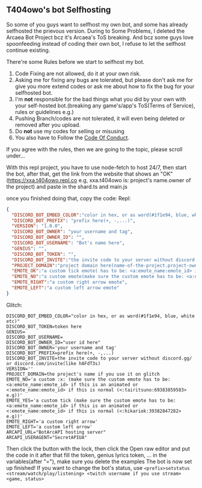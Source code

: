 ## T404owo's bot Selfhosting
So some of you guys want to selfhost my own bot, and some has already selfhosted the prievous version.
During to Some Problems, I deleted the Arcaea Bot Project bcz it's Arcaea's ToS breaking.
And bcz some guys love spoonfeeding instead of coding their own bot, I refuse to let the selfhost continue existing.

There're some Rules before we start to selfhost my bot.
1. Code Fixing are not allowed, do it at your own risk.
2. Asking me for fixing any bugs are tolerated, but please don't ask me for give you more extend codes or ask me about how to fix the bug for your selfhosted bot.
3. I'm **not** responsible for the bad things what you did by your own with your self-hosted bot.(breaking any game's/app's ToS(Terms of Service), rules or guidelines e.g.)
4. Pushing Branch/codes are not tolerated, it will even being deleted or removed after you upload.
5. Do **not** use my codes for selling or misusing
6. You also have to Follow the [Code Of Conduct](https://github.com/t404owo/t404owo-bot-discord/blob/main/CODE_OF_CONDUCT.md).

If you agree with the rules, then we are going to the topic, please scroll under...



With this repl project, you have to use node-fetch to host 24/7, then start the bot, after that, get the link from the website that shows an "OK" (https://xxa.t404owo.repl.co e.g, xxa.t404owo is: project's name.owner of the project) and paste in the shard.ts and main.js

once you finished doing that, copy the code:
Repl:
```json
{
  "DISCORD_BOT_EMBED_COLOR":"color in hex, or as word(#1f1e94, blue, white etc)",
  "DISCORD_BOT_PREFIX": "prefix here(+, -,...)",
  "VERSION": "1.0.0",
  "DISCORD_BOT_OWNER": "your username and tag",
  "DISCORD_BOT_OWNER_ID": "",
  "DISCORD_BOT_USERNAME": "Bot's name here",
  "GENIUS": "",
  "DISCORD_BOT_TOKEN": "",
  "DISCORD_BOT_INVITE":"the invite code to your server without discord.gg/ or discord.com/invite(like hAFdT3s)",
  "PROJECT_DOMAIN":"project domain here(name-of-the-project.project-owner(t404owo-bot.t404owo e.g))",
  "EMOTE_OK":"a custom tick emote( has to be: <a:emote_name:emote_id> if this is an animated or <:emote_name:emote_id> if this is normal (<:hikariok:39382847282> e.g))",
  "EMOTE_NO":"a custom emote(make sure the custom emote has to be: <a:emote_name:emote_id> if this is an animated or <:emote_name:emote_id> if this is normal (<:tairitsuno:69383859583> e.g))",
  "EMOTE_RIGHT":"a custom right arrow emote",
  "EMOTE_LEFT":"a custom left arrow emote"
}
```
Glitch:
```env
DISCORD_BOT_EMBED_COLOR="color in hex, or as word(#1f1e94, blue, white etc)"
DISCORD_BOT_TOKEN=token here
GENIUS=
DISCORD_BOT_USERNAME=
DISCORD_BOT_OWNER_ID="user id here"
DISCORD_BOT_OWNER='your username and tag'
DISCORD_BOT_PREFIX=prefix here(+, -,...)
DISCORD_BOT_INVITE=the invite code to your server without discord.gg/ or discord.com/invite(like hAFdT3s)
VERSION=''
PROJECT_DOMAIN=the project's name if you use it on glitch
EMOTE_NO='a custom :x: (make sure the custom emote has to be: <a:emote_name:emote_id> if this is an animated or <:emote_name:emote_id> if this is normal (<:tairitsuno:69383859583> e.g))'
EMOTE_YES='a custom tick (make sure the custom emote has to be: <a:emote_name:emote_id> if this is an animated or <:emote_name:emote_id> if this is normal (<:hikariok:39382847282> e.g))'
EMOTE_RIGHT='a custom right arrow'
EMOTE_LEFT='a custom left arrow'
ARCAPI_URL="BotArcAPI hosting server"
ARCAPI_USERAGENT="SecretAPIUA"
```
Then click the button with the lock, then click the Open raw editor and put the code in it
after that fill the token, genius lyrics token, ... in the variables(after "="), make sure you delete the examples
The bot is now set up finished! If you want to change the bot's status, use `<prefix>setstatus <stream/watch/play/listening> <twitch username if you use stream> <game, status>`
